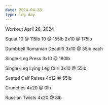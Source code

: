 ```yaml
---
date: 2024-04-28
type: leg day
---
```

Workout April 28, 2024

Squat
10 @ 115lb
10 @ 155lb
2x10 @ 175lb

Dumbbell Romanian Deadlift
3x10 @ 55lb each

Single-Leg Press
3x10 @ 180lb

Single-Leg Lying Leg Curl
3x10 @ 55lb

Seated Calf Raises
4x12 @ 55lb

Crunches
4x20 @ 0lb

Russian Twists
4x20 @ 8lb